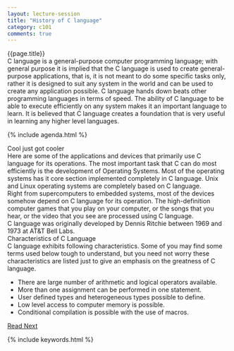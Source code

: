 ```yaml
---
layout: lecture-session
title: "History of C language"
category: c101
comments: true
---
```


<div class="lecture-title">
	{{page.title}}
</div>

<section>
	<div class="para">
		C language is a <emphasis class="highlight">general-purpose</emphasis> computer programming language; with general purpose it is implied that the C language is used to create general-purpose applications, that is, it is not meant to do some specific tasks only, rather it is designed to suit any system in the world and can be used to create any application possible. C language hands down beats other programming languages in terms of speed. The ability of C language to be able to execute efficiently on any system makes it an important language to learn. It is believed that C language creates a foundation that is very useful in learning any higher level languages.
	</div>
</section>

{% include agenda.html %}

<section>
	<div id="capabilities-of-c" class="section-title">Cool just got cooler</div>
	<div class="para">
		Here are some of the applications and devices that primarily use C language for its operations. The most important task that C can do most efficiently is the development of <emphasis class="bold">Operating Systems</emphasis>. Most of the operating systems has it core section implemented completely in C language. Unix and Linux operating systems are completely based on C language.
	</div>
	<div class="para">
		Right from <emphasis class="bold">supercomputers</emphasis> to <emphasis class="bold">embedded systems</emphasis>, most of the devices somehow depend on C language for its operation. The high-definition <emphasis class="bold">computer games</emphasis> that you play on your computer, or the songs that you hear, or the video that you see are processed using C language.
	</div>
</section>

<section>
	<div class="fact-box">
		C language was originally developed by <emphasis class="quoted">Dennis Ritchie</emphasis> between 1969 and 1973 at AT&T Bell Labs.
	</div>
</section>

<section>
	<div id="characterisitcs-of-c" class="section-title">Characteristics of C Language</div>
	<div class="para">
		C language exhibits following characteristics. Some of you may find some terms used below tough to understand, but you need not worry these characteristics are listed just to give an emphasis on the greatness of C language.
		<ul>
			<li>There are large number of arithmetic and logical operators available.</li>
			<li>More than one assignment can be performed in one statement.</li>
			<li>User defined types and heterogeneous types possible to define.</li>
			<li>Low level access to computer memory is possible.</li>
			<li>Conditional compilation is possible with the use of macros.</li>
		</ul>
	</div>
</section>

<section>
	<a class="button" href="{% post_url /courses/c101/2014-01-28-c101-first-program %}">Read Next</a>
</section>

{% include keywords.html %}